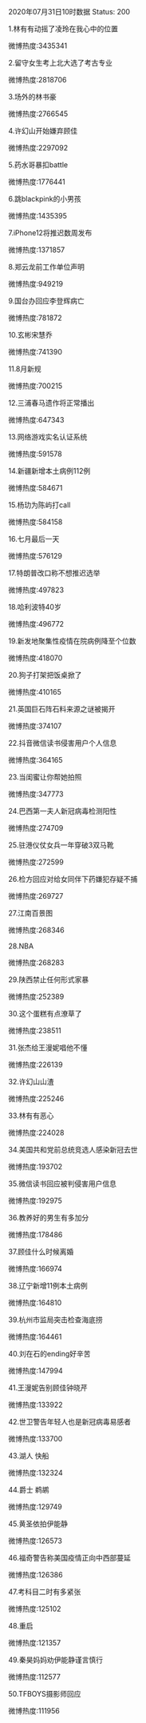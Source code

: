 2020年07月31日10时数据
Status: 200

1.林有有动摇了凌玲在我心中的位置

微博热度:3435341

2.留守女生考上北大选了考古专业

微博热度:2818706

3.场外的林书豪

微博热度:2766545

4.许幻山开始嫌弃顾佳

微博热度:2297092

5.药水哥暴扣battle

微博热度:1776441

6.跳blackpink的小男孩

微博热度:1435395

7.iPhone12将推迟数周发布

微博热度:1371857

8.郑云龙前工作单位声明

微博热度:949219

9.国台办回应李登辉病亡

微博热度:781872

10.玄彬宋慧乔

微博热度:741390

11.8月新规

微博热度:700215

12.三浦春马遗作将正常播出

微博热度:647343

13.网络游戏实名认证系统

微博热度:591578

14.新疆新增本土病例112例

微博热度:584671

15.杨玏为陈屿打call

微博热度:584158

16.七月最后一天

微博热度:576129

17.特朗普改口称不想推迟选举

微博热度:497823

18.哈利波特40岁

微博热度:496772

19.新发地聚集性疫情在院病例降至个位数

微博热度:418070

20.狗子打架把饭桌掀了

微博热度:410165

21.英国巨石阵石料来源之谜被揭开

微博热度:374107

22.抖音微信读书侵害用户个人信息

微博热度:364165

23.当闺蜜让你帮她拍照

微博热度:347773

24.巴西第一夫人新冠病毒检测阳性

微博热度:274709

25.驻港仪仗女兵一年穿破3双马靴

微博热度:272599

26.检方回应对给女同伴下药嫌犯存疑不捕

微博热度:269727

27.江南百景图

微博热度:268346

28.NBA

微博热度:268283

29.陕西禁止任何形式家暴

微博热度:252389

30.这个蛋糕有点潦草了

微博热度:238511

31.张杰给王漫妮唱他不懂

微博热度:226139

32.许幻山山渣

微博热度:225246

33.林有有恶心

微博热度:224028

34.美国共和党前总统竞选人感染新冠去世

微博热度:193702

35.微信读书回应被判侵害用户信息

微博热度:192975

36.教养好的男生有多加分

微博热度:178486

37.顾佳什么时候离婚

微博热度:166974

38.辽宁新增11例本土病例

微博热度:164810

39.杭州市监局突击检查海底捞

微博热度:164461

40.刘在石的ending好辛苦

微博热度:147994

41.王漫妮告别顾佳钟晓芹

微博热度:133922

42.世卫警告年轻人也是新冠病毒易感者

微博热度:133700

43.湖人 快船

微博热度:132324

44.爵士 鹈鹕

微博热度:129749

45.黄圣依拍伊能静

微博热度:126573

46.福奇警告称美国疫情正向中西部蔓延

微博热度:126386

47.考科目二时有多紧张

微博热度:125102

48.重启

微博热度:121357

49.秦昊妈妈劝伊能静谨言慎行

微博热度:112577

50.TFBOYS摄影师回应

微博热度:111956

